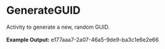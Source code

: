 <h1>GenerateGUID</h1>

Activity to generate a new, random GUID.
<br><br>
<b>Example Output:</b> e177aaa7-2a07-46a5-9de9-ba3c1e6e2e66
